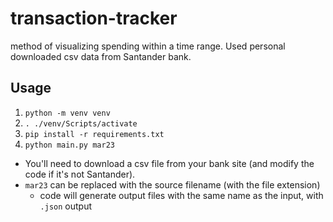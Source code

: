 # transaction-tracker
method of visualizing spending within a time range. Used personal downloaded csv data from Santander bank. 

## Usage
1) `python -m venv venv`
2) `. ./venv/Scripts/activate`
3) `pip install -r requirements.txt`
4) `python main.py mar23`

- You'll need to download a csv file from your bank site (and modify the code if it's not Santander).
- `mar23` can be replaced with the source filename (with the file extension)
  - code will generate output files with the same name as the input, with `.json` output
